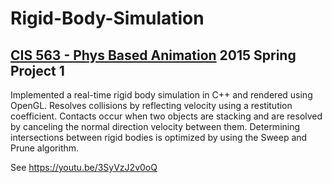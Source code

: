 # Rigid-Body-Simulation
## [CIS 563 - Phys Based Animation](https://www.coursicle.com/penn/courses/CIS/563/) 2015 Spring Project 1
Implemented a real-time rigid body simulation in C++ and rendered using OpenGL. Resolves collisions by reflecting velocity using a restitution coefficient. Contacts occur when two objects are stacking and are resolved by canceling the normal direction velocity between them. Determining intersections between rigid bodies is optimized by using the Sweep and Prune algorithm.

See https://youtu.be/3SyVzJ2v0oQ
